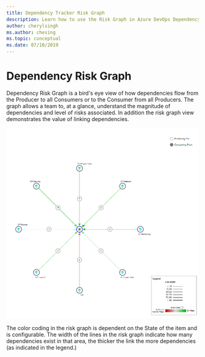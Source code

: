 ```yaml
---
title: Dependency Tracker Risk Graph
description: Learn how to use the Risk Graph in Azure DevOps Dependency Tracker
author: cherylsingh
ms.author: chesing
ms.topic: conceptual
ms.date: 07/10/2019
---
```

# Dependency Risk Graph

Dependency Risk Graph is a bird's eye view of how dependencies flow from the Producer to all Consumers or to the Consumer from all Producers.  The graph allows a team to, at a glance, understand the magnitude of dependencies and level of risks associated.  In addition the risk graph view demonstrates the value of linking dependencies.

![Dependency Tracker Risk Graph](../images/Risk-graph.png)

The color coding in the risk graph is dependent on the State of the item and is configurable.  The width of the lines in the risk graph indicate how many dependencies exist in that area, the thicker the link the more dependencies (as indicated in the legend.)